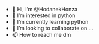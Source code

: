 - 👋 Hi, I’m @HodanekHonza
- 👀 I’m interested in python
- 🌱 I’m currently learning python
- 💞️ I’m looking to collaborate on ...
- 📫 How to reach me dm

<!---
HodanekHonza/HodanekHonza is a ✨ special ✨ repository because its `README.md` (this file) appears on your GitHub profile.
You can click the Preview link to take a look at your changes.
--->
